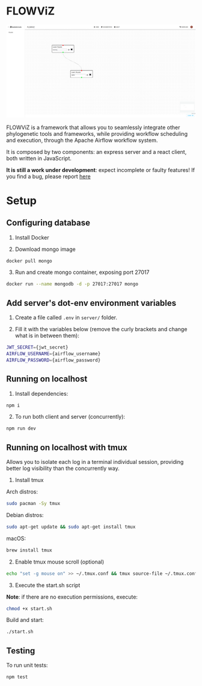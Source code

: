 # FLOWViZ

![flowviz-whiteboard](/docs/pictures/whiteboard.png)

FLOWViZ is a framework that allows you to seamlessly
integrate other phylogenetic tools and frameworks,
while providing workflow scheduling and execution,
through the Apache Airflow workflow system.

It is composed by two components: an express server
and a react client,
both written in JavaScript.

**It is still a work under development**: expect incomplete or faulty features!
If you find a bug,
please report [here](https://github.com/mig07/FLOWViZ/issues)

# Setup

## Configuring database

1. Install Docker

2. Download mongo image

```sh
docker pull mongo
```

3. Run and create mongo container, exposing port 27017

```sh
docker run --name mongodb -d -p 27017:27017 mongo
```

## Add server's dot-env environment variables

1. Create a file called `.env` in `server/` folder.

2. Fill it with the variables below (remove the curly brackets and change what is in between them):

```sh
JWT_SECRET={jwt_secret}
AIRFLOW_USERNAME={airflow_username}
AIRFLOW_PASSWORD={airflow_password}
```

## Running on localhost

1. Install dependencies:

```sh
npm i
```

2. To run both client and server (concurrently):

```sh
npm run dev
```

## Running on localhost **with tmux**

Allows you to isolate each log in a terminal individual session, providing better log visibility than the concurrently way.

1. Install tmux

Arch distros:
```sh
sudo pacman -Sy tmux
```

Debian distros:
```sh
sudo apt-get update && sudo apt-get install tmux
```

macOS:
```sh
brew install tmux
```

2. Enable tmux mouse scroll (optional)

```sh
echo "set -g mouse on" >> ~/.tmux.conf && tmux source-file ~/.tmux.conf
```

3. Execute the start.sh script

**Note**: if there are no execution permissions, execute:
```sh
chmod +x start.sh
```

Build and start:
```sh
./start.sh
```

## Testing

To run unit tests:

```sh
npm test
```
